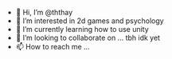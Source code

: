 - 👋 Hi, I’m @ththay
- 👀 I’m interested in 2d games and psychology
- 🌱 I’m currently learning how to use unity
- 💞️ I’m looking to collaborate on ... tbh idk yet
- 📫 How to reach me ...

<!---
ththay/ththay is a ✨ special ✨ repository because its `README.md` (this file) appears on your GitHub profile.
You can click the Preview link to take a look at your changes.
--->
